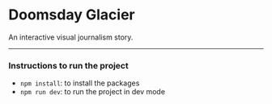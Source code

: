 # Doomsday Glacier

An interactive visual journalism story.

---

### Instructions to run the project

- `npm install`: to install the packages
- `npm run dev`: to run the project in dev mode
